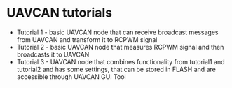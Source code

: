 # UAVCAN tutorials

* Tutorial 1 - basic UAVCAN node that can receive broadcast messages from UAVCAN and transform it to RCPWM signal 
* Tutorial 2 - basic UAVCAN node that measures RCPWM signal and then broadcasts it to UAVCAN
* Tutorial 3 - UAVCAN node that combines functionality from tutorial1 and tutorial2 and has some settings, that can be stored in FLASH and are accessible through UAVCAN GUI Tool
